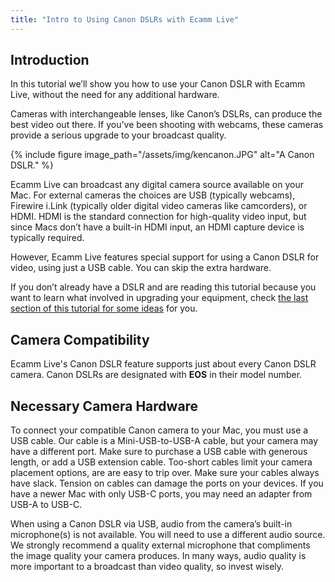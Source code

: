 ```yaml
---
title: "Intro to Using Canon DSLRs with Ecamm Live"
---
```


## Introduction

In this tutorial we’ll show you how to use your  Canon DSLR with Ecamm Live, without the need for any additional hardware.

Cameras with interchangeable lenses, like Canon’s DSLRs, can produce the best video out there. If you’ve been shooting with webcams, these cameras provide a serious upgrade to your broadcast quality.

{% include figure image_path="/assets/img/kencanon.JPG" alt="A Canon DSLR." %}

Ecamm Live can broadcast any digital camera source available on your Mac. For external cameras the choices are USB (typically webcams), Firewire i.Link (typically older digital video cameras like camcorders), or HDMI. HDMI is the standard connection for high-quality video input, but since Macs don’t have a built-in HDMI input, an HDMI capture device is typically required.

However, Ecamm Live features special support for using a Canon DSLR for video, using just a USB cable. You can skip the extra hardware.

If you don’t already have a DSLR and are reading this tutorial because you want to learn what involved in upgrading your equipment, check [the last section of this tutorial for some ideas](../003-camera-details/#if-you-dont-yet-have-a-dslr) for you.

## Camera Compatibility

Ecamm Live's Canon DSLR feature supports just about every Canon DSLR camera. Canon DSLRs are designated with **EOS** in their model number.

## Necessary Camera Hardware

To connect your compatible Canon camera to your Mac, you must use a USB cable. Our cable is a Mini-USB-to-USB-A cable, but your camera may have a different port. Make sure to purchase a USB cable with generous length, or add a USB extension cable. Too-short cables limit your camera placement options, are are easy to trip over. Make sure your cables always have slack. Tension on cables can damage the ports on your devices. If you have a newer Mac with only USB-C ports, you may need an adapter from USB-A to USB-C.

When using a Canon DSLR via USB, audio from the camera’s built-in microphone(s) is not available. You will need to use a different audio source. We strongly recommend a quality external microphone that compliments the image quality your camera produces. In many ways, audio quality is more important to a broadcast than video quality, so invest wisely.